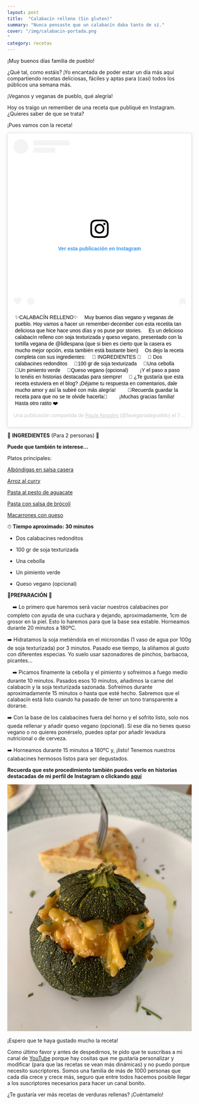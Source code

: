 ```yaml
---
layout: post
title:  "Calabacín relleno (Sin gluten)"
summary: "Nunca pensaste que un calabacín daba tanto de sí."
cover: "/img/calabacin-portada.png
"
category: recetas
---
```



¡Muy buenos días familia de pueblo!


¿Qué tal, como estáis? ¡Yo encantada de poder estar un día más aquí compartiendo recetas deliciosas, fáciles y aptas para (casi) todos los públicos una semana más. 


¡Veganos y veganas de pueblo, qué alegría! 



Hoy os traigo un remember de una receta que publiqué en Instagram. ¿Quieres saber de que se trata?



¡Pues vamos con la receta!







<blockquote class="instagram-media" data-instgrm-captioned data-instgrm-permalink="https://www.instagram.com/p/B03JkAroWE9/" data-instgrm-version="12" style=" background:#FFF; border:0; border-radius:3px; box-shadow:0 0 1px 0 rgba(0,0,0,0.5),0 1px 10px 0 rgba(0,0,0,0.15); margin: 1px; max-width:540px; min-width:326px; padding:0; width:99.375%; width:-webkit-calc(100% - 2px); width:calc(100% - 2px);"><div style="padding:16px;"> <a href="https://www.instagram.com/p/B03JkAroWE9/" style=" background:#FFFFFF; line-height:0; padding:0 0; text-align:center; text-decoration:none; width:100%;" target="_blank"> <div style=" display: flex; flex-direction: row; align-items: center;"> <div style="background-color: #F4F4F4; border-radius: 50%; flex-grow: 0; height: 40px; margin-right: 14px; width: 40px;"></div> <div style="display: flex; flex-direction: column; flex-grow: 1; justify-content: center;"> <div style=" background-color: #F4F4F4; border-radius: 4px; flex-grow: 0; height: 14px; margin-bottom: 6px; width: 100px;"></div> <div style=" background-color: #F4F4F4; border-radius: 4px; flex-grow: 0; height: 14px; width: 60px;"></div></div></div><div style="padding: 19% 0;"></div> <div style="display:block; height:50px; margin:0 auto 12px; width:50px;"><svg width="50px" height="50px" viewBox="0 0 60 60" version="1.1" xmlns="https://www.w3.org/2000/svg" xmlns:xlink="https://www.w3.org/1999/xlink"><g stroke="none" stroke-width="1" fill="none" fill-rule="evenodd"><g transform="translate(-511.000000, -20.000000)" fill="#000000"><g><path d="M556.869,30.41 C554.814,30.41 553.148,32.076 553.148,34.131 C553.148,36.186 554.814,37.852 556.869,37.852 C558.924,37.852 560.59,36.186 560.59,34.131 C560.59,32.076 558.924,30.41 556.869,30.41 M541,60.657 C535.114,60.657 530.342,55.887 530.342,50 C530.342,44.114 535.114,39.342 541,39.342 C546.887,39.342 551.658,44.114 551.658,50 C551.658,55.887 546.887,60.657 541,60.657 M541,33.886 C532.1,33.886 524.886,41.1 524.886,50 C524.886,58.899 532.1,66.113 541,66.113 C549.9,66.113 557.115,58.899 557.115,50 C557.115,41.1 549.9,33.886 541,33.886 M565.378,62.101 C565.244,65.022 564.756,66.606 564.346,67.663 C563.803,69.06 563.154,70.057 562.106,71.106 C561.058,72.155 560.06,72.803 558.662,73.347 C557.607,73.757 556.021,74.244 553.102,74.378 C549.944,74.521 548.997,74.552 541,74.552 C533.003,74.552 532.056,74.521 528.898,74.378 C525.979,74.244 524.393,73.757 523.338,73.347 C521.94,72.803 520.942,72.155 519.894,71.106 C518.846,70.057 518.197,69.06 517.654,67.663 C517.244,66.606 516.755,65.022 516.623,62.101 C516.479,58.943 516.448,57.996 516.448,50 C516.448,42.003 516.479,41.056 516.623,37.899 C516.755,34.978 517.244,33.391 517.654,32.338 C518.197,30.938 518.846,29.942 519.894,28.894 C520.942,27.846 521.94,27.196 523.338,26.654 C524.393,26.244 525.979,25.756 528.898,25.623 C532.057,25.479 533.004,25.448 541,25.448 C548.997,25.448 549.943,25.479 553.102,25.623 C556.021,25.756 557.607,26.244 558.662,26.654 C560.06,27.196 561.058,27.846 562.106,28.894 C563.154,29.942 563.803,30.938 564.346,32.338 C564.756,33.391 565.244,34.978 565.378,37.899 C565.522,41.056 565.552,42.003 565.552,50 C565.552,57.996 565.522,58.943 565.378,62.101 M570.82,37.631 C570.674,34.438 570.167,32.258 569.425,30.349 C568.659,28.377 567.633,26.702 565.965,25.035 C564.297,23.368 562.623,22.342 560.652,21.575 C558.743,20.834 556.562,20.326 553.369,20.18 C550.169,20.033 549.148,20 541,20 C532.853,20 531.831,20.033 528.631,20.18 C525.438,20.326 523.257,20.834 521.349,21.575 C519.376,22.342 517.703,23.368 516.035,25.035 C514.368,26.702 513.342,28.377 512.574,30.349 C511.834,32.258 511.326,34.438 511.181,37.631 C511.035,40.831 511,41.851 511,50 C511,58.147 511.035,59.17 511.181,62.369 C511.326,65.562 511.834,67.743 512.574,69.651 C513.342,71.625 514.368,73.296 516.035,74.965 C517.703,76.634 519.376,77.658 521.349,78.425 C523.257,79.167 525.438,79.673 528.631,79.82 C531.831,79.965 532.853,80.001 541,80.001 C549.148,80.001 550.169,79.965 553.369,79.82 C556.562,79.673 558.743,79.167 560.652,78.425 C562.623,77.658 564.297,76.634 565.965,74.965 C567.633,73.296 568.659,71.625 569.425,69.651 C570.167,67.743 570.674,65.562 570.82,62.369 C570.966,59.17 571,58.147 571,50 C571,41.851 570.966,40.831 570.82,37.631"></path></g></g></g></svg></div><div style="padding-top: 8px;"> <div style=" color:#3897f0; font-family:Arial,sans-serif; font-size:14px; font-style:normal; font-weight:550; line-height:18px;"> Ver esta publicación en Instagram</div></div><div style="padding: 12.5% 0;"></div> <div style="display: flex; flex-direction: row; margin-bottom: 14px; align-items: center;"><div> <div style="background-color: #F4F4F4; border-radius: 50%; height: 12.5px; width: 12.5px; transform: translateX(0px) translateY(7px);"></div> <div style="background-color: #F4F4F4; height: 12.5px; transform: rotate(-45deg) translateX(3px) translateY(1px); width: 12.5px; flex-grow: 0; margin-right: 14px; margin-left: 2px;"></div> <div style="background-color: #F4F4F4; border-radius: 50%; height: 12.5px; width: 12.5px; transform: translateX(9px) translateY(-18px);"></div></div><div style="margin-left: 8px;"> <div style=" background-color: #F4F4F4; border-radius: 50%; flex-grow: 0; height: 20px; width: 20px;"></div> <div style=" width: 0; height: 0; border-top: 2px solid transparent; border-left: 6px solid #f4f4f4; border-bottom: 2px solid transparent; transform: translateX(16px) translateY(-4px) rotate(30deg)"></div></div><div style="margin-left: auto;"> <div style=" width: 0px; border-top: 8px solid #F4F4F4; border-right: 8px solid transparent; transform: translateY(16px);"></div> <div style=" background-color: #F4F4F4; flex-grow: 0; height: 12px; width: 16px; transform: translateY(-4px);"></div> <div style=" width: 0; height: 0; border-top: 8px solid #F4F4F4; border-left: 8px solid transparent; transform: translateY(-4px) translateX(8px);"></div></div></div></a> <p style=" margin:8px 0 0 0; padding:0 4px;"> <a href="https://www.instagram.com/p/B03JkAroWE9/" style=" color:#000; font-family:Arial,sans-serif; font-size:14px; font-style:normal; font-weight:normal; line-height:17px; text-decoration:none; word-wrap:break-word;" target="_blank">✨CALABACÍN RELLENO✨ ⠀ Muy buenos días vegano y veganas de pueblo. Hoy vamos a hacer un remember-december con esta recetita tan deliciosa que hice hace unos días y os puse por stories. ⠀ Es un delicioso calabacín relleno con soja texturizada y queso vegano, presentado con la tortilla vegana de @lidlespana (que si bien es cierto que la casera es mucho mejor opción, esta también está bastante bien) ⠀ Os dejo la receta completa con sus ingredientes: ⠀ 🍴 INGREDIENTES 🍴 ⠀ 🥬 Dos calabacines redonditos ⠀ 🥬100 gr de soja texturizada ⠀ 🥬Una cebolla ⠀ 🥬Un pimiento verde ⠀ 🥬Queso vegano (opcional) ⠀ ⠀ ¡Y el paso a paso lo tenéis en historias destacadas para siempre! ⠀ 💭 ¿Te gustaría que esta receta estuviera en el blog? ¡Déjame tu respuesta en comentarios, dale mucho amor y así la subiré con más alegría! ⠀ ⠀ 🔗Recuerda guardar la receta para que no se te olvide hacerla🔗 ⠀ ⠀ ¡Muchas gracias familia! Hasta otro ratito ❤️</a></p> <p style=" color:#c9c8cd; font-family:Arial,sans-serif; font-size:14px; line-height:17px; margin-bottom:0; margin-top:8px; overflow:hidden; padding:8px 0 7px; text-align:center; text-overflow:ellipsis; white-space:nowrap;">Una publicación compartida de <a href="https://www.instagram.com/laveganadepueblo/" style=" color:#c9c8cd; font-family:Arial,sans-serif; font-size:14px; font-style:normal; font-weight:normal; line-height:17px;" target="_blank"> Paula Nogales</a> (@laveganadepueblo) el <time style=" font-family:Arial,sans-serif; font-size:14px; line-height:17px;" datetime="2019-08-07T11:50:32+00:00">7 Ago, 2019 a las 4:50 PDT</time></p></div></blockquote> <script async src="//www.instagram.com/embed.js"></script>








🍴 **INGREDIENTES** (Para 2 personas) 🍴 ⠀

**Puede que también te interese...**


Platos principales:


[Albóndigas en salsa casera](https://laveganadepueblo.com/recetas/2019/07/01/albondigas-en-salsa-casera/)

[Arroz al curry](https://laveganadepueblo.com/recetas/2019/06/25/Arroz-al-curry/)

[Pasta al pesto de aguacate](https://laveganadepueblo.com/recetas/2019/06/10/Pesto-Aguacate/)

[Pasta con salsa de brócoli](https://laveganadepueblo.com/recetas/2019/06/01/pasta-con-salsa-de-brocoli/)

[Macarrones con queso](https://laveganadepueblo.com/recetas/2019/06/07/Mac-and-Cheese-Vegan/)




 ⏱ **Tiempo aproximado: 30 minutos**




- Dos calabacines redonditos
⠀

- 100 gr de soja texturizada
⠀

- Una cebolla
⠀

- Un pimiento verde
⠀


- Queso vegano (opcional)








🥣**PREPARACIÓN** 🥣


⠀
➡️ Lo primero que haremos será vaciar nuestros calabacines por completo con ayuda de una cuchara y dejando, aproximadamente, 1cm de grosor en la piel. Esto lo haremos para que la base sea estable. Horneamos durante 20 minutos a 180ºC.



➡️ Hidratamos la soja metiéndola en el microondas (1 vaso de agua por 100g de soja texturizada) por 3 minutos. Pasado ese tiempo, la aliñamos al gusto con diferentes especias. Yo suelo usar sazonadores de pinchos, barbacoa, picantes...


⠀
➡️ Picamos finamente la cebolla y el pimiento y sofreímos a fuego medio durante 10 minutos. Pasados esos 10 minutos, añadimos la carne del calabacín y la soja texturizada sazonada. Sofreímos durante aproximadamente 15 minutos o hasta que esté hecho. Sabremos que el calabacín está listo cuando ha pasado de tener un tono transparente a dorarse.  



➡️ Con la base de los calabacines fuera del horno y el sofrito listo, solo nos queda rellenar y añadir queso vegano (opcional). Si ese día no tienes queso vegano o no quieres ponérselo, puedes optar por añadir levadura nutricional o de cerveza.



➡️ Horneamos durante 15 minutos a 180ºC y, ¡listo! Tenemos nuestros calabacines hermosos listos para ser degustados. 




**Recuerda que este procedimiento también puedes verlo en historias destacadas de mi perfil de Instagram o clickando [aquí](https://www.instagram.com/stories/highlights/17901694693356749/?hl=es)**


![](/img/calabacin.png)






¡Espero que te haya gustado mucho la receta!









Como último favor  y antes de despedirnos, te pido que te suscribas a mi canal de [YouTube](https://www.youtube.com/channel/UCpwpKnkPezvXFnVyzCWadIQ) porque hay cositas que me gustaría personalizar y modificar (para que las recetas se vean más dinámicas) y no puedo porque necesito suscriptores. Somos una familia de más de 1000 personas que cada día crece y crece más, seguro que entre todos hacemos posible llegar a los suscriptores necesarios para hacer un canal bonito.





¿Te gustaría ver más recetas de verduras rellenas? ¡Cuéntamelo!
